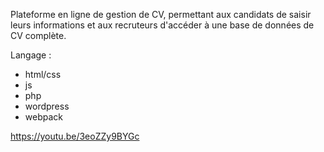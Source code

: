 Plateforme en ligne de gestion de CV, permettant aux candidats de saisir leurs informations et aux recruteurs d'accéder à une base de données de CV complète.

Langage :
+ html/css
+ js
+ php
+ wordpress
+ webpack

https://youtu.be/3eoZZy9BYGc
